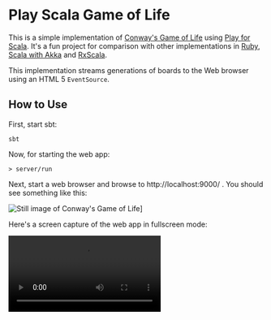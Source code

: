 # Play Scala Game of Life

This is a simple implementation of [Conway's Game of Life](https://en.wikipedia.org/wiki/Conway%27s_Game_of_Life) 
using [Play for Scala](https://www.playframework.com).
It's a fun project for comparison with other implementations in
[Ruby](https://github.com/christian-schlichtherle/ruby-game-of-life),
[Scala with Akka](https://github.com/christian-schlichtherle/akka-game-of-life) and
[RxScala](https://github.com/christian-schlichtherle/rxscala-game-of-life).

This implementation streams generations of boards to the Web browser using an HTML 5 `EventSource`.

## How to Use

First, start sbt:

    sbt

Now, for starting the web app:

    > server/run
    
Next, start a web browser and browse to http://localhost:9000/ .
You should see something like this:

![Still image of Conway's Game of Life](docs/images/screenshot1.png)]

Here's a screen capture of the web app in fullscreen mode:

![Video recording of Conway's Game of Life](https://user-images.githubusercontent.com/1545428/131516765-b09adabe-df1a-40b4-a0e5-c9a11f30487c.mov)
